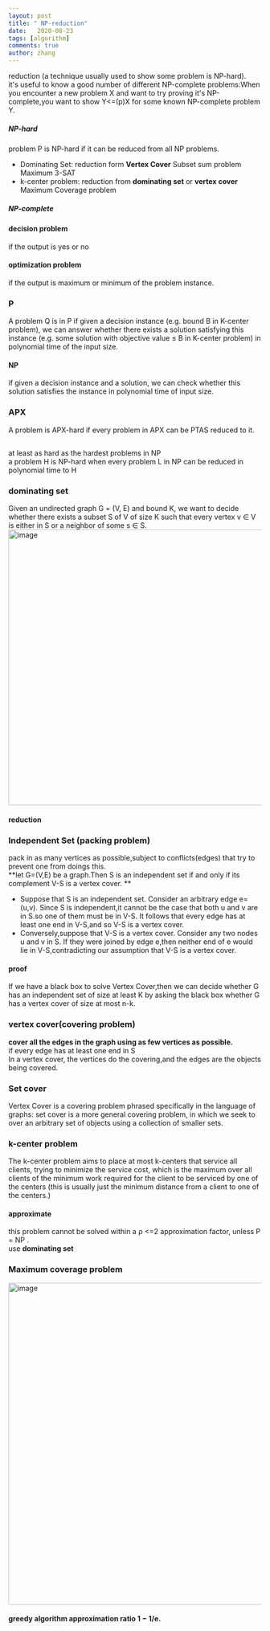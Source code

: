 ```yaml
---
layout: post
title: " NP-reduction"
date:   2020-08-23
tags: [algorithm]
comments: true
author: zhang
---
```


reduction (a technique usually used to show some problem is NP-hard).   
it's useful to know a good number of different NP-complete problems:When you encounter a new problem X and want to try proving it's NP-complete,you want to show Y<=(p)X for some known NP-complete problem Y.  
##### NP-hard
problem P is NP-hard if it can be reduced from all NP problems.   
- Dominating Set: reduction form **Vertex Cover**
Subset sum problem  
Maximum 3-SAT  
- k-center problem: reduction from **dominating set** or **vertex cover**  
Maximum Coverage problem  
##### NP-complete 

#### decision problem
if the output is yes or no
#### optimization problem
if the output is maximum or minimum of the problem instance.  
### P
A problem Q is in
P if given a decision instance (e.g. bound B in K-center problem), we can answer whether there
exists a solution satisfying this instance (e.g. some solution with objective value ≤ B in K-center
problem) in polynomial time of the input size. 
#### NP
if given a decision instance and a solution, we can check whether this solution
satisfies the instance in polynomial time of input size.

### APX
A problem is APX-hard if every problem in APX can be PTAS reduced to it.  
## 
at least as hard as the hardest problems in NP  
a problem H is NP-hard when every problem L in NP can be reduced in polynomial time to H  
### dominating set
Given an undirected graph G = (V, E) and
bound K, we want to decide whether there exists a subset S of V of size K such that every vertex
v ∈ V is either in S or a neighbor of some s ∈ S.  
<img width="549" alt="image" src="https://github.com/zhang-mickey/zhang-mickey.github.io/assets/145342600/71421ca5-6026-44fe-b040-ef65da5f193e">
#### reduction 

### Independent Set (packing problem)
pack in as many vertices as possible,subject to conflicts(edges) that try to prevent one from doings this.  
**let G=(V,E) be a graph.Then S is an independent set if and only if its complement V-S is a vertex cover. ** 
- Suppose that S is an independent set. Consider an arbitrary edge e=(u,v). Since S is independent,it cannot be the case that both u and v are in S.so one of them must be in V-S.  It follows that every edge has at least one end in V-S,and so V-S is a vertex cover.
- Conversely,suppose that V-S is a vertex cover. Consider any two nodes u and v in S. If they were joined by edge e,then neither end of e would lie in V-S,contradicting our assumption that V-S is a vertex cover.
#### proof
If we have a black box to solve Vertex Cover,then we can decide whether G has an independent set of size at least K by asking the black box whether G has a vertex cover of size at most n-k.  


### vertex cover(covering problem)
**cover all the edges in the graph using as few vertices as possible.**  
if every edge has at least one end in S  
In a vertex cover, the vertices do the covering,and the edges are the objects being covered.  

### Set cover
Vertex Cover is a covering problem phrased specifically in the language of graphs: set cover is a more general covering problem, in which we seek to over an arbitrary set of objects using a collection of smaller sets.   

### k-center problem
The k-center problem aims to place at most k-centers that service
all clients, trying to minimize the service cost, which is the maximum over all
clients of the minimum work required for the client to be serviced by one of the
centers (this is usually just the minimum distance from a client to one of the
centers.)
#### approximate
this problem cannot be solved within a ρ <=2 approximation factor, unless P = NP .   
use **dominating set**  
### Maximum coverage problem  
<img width="641" alt="image" src="https://github.com/zhang-mickey/zhang-mickey.github.io/assets/145342600/200b02a3-d0aa-474e-ab23-cf16bcf99c25">  

#### greedy algorithm approximation ratio 1 − 1/e.


